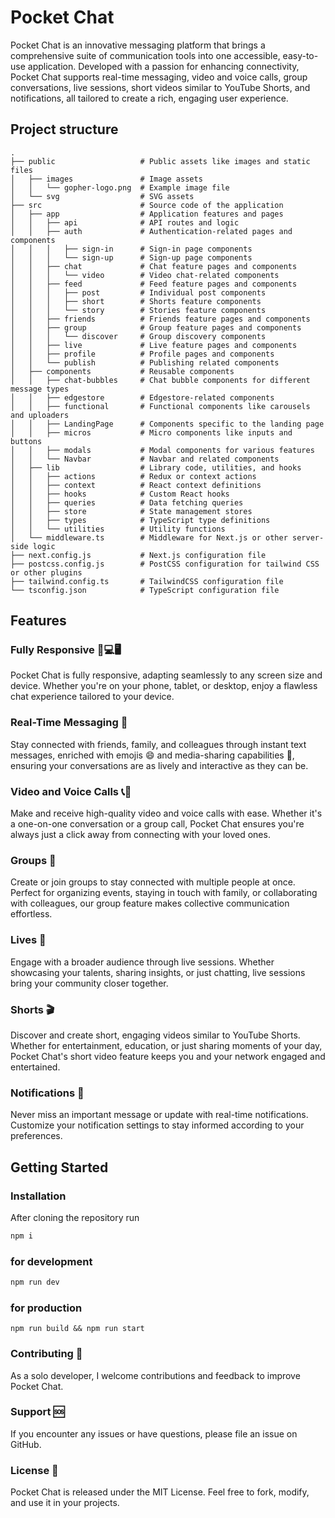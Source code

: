 # Pocket Chat
Pocket Chat is an innovative messaging platform that brings a comprehensive suite of communication tools into one accessible, easy-to-use application. Developed with a passion for enhancing connectivity, Pocket Chat supports real-time messaging, video and voice calls, group conversations, live sessions, short videos similar to YouTube Shorts, and notifications, all tailored to create a rich, engaging user experience.

## Project structure

```
.
├── public                   # Public assets like images and static files
│   ├── images               # Image assets
│   │   └── gopher-logo.png  # Example image file
│   └── svg                  # SVG assets
├── src                      # Source code of the application
│   ├── app                  # Application features and pages
│   │   ├── api              # API routes and logic
│   │   ├── auth             # Authentication-related pages and components
│   │   │   ├── sign-in      # Sign-in page components
│   │   │   └── sign-up      # Sign-up page components
│   │   ├── chat             # Chat feature pages and components
│   │   │   └── video        # Video chat-related components
│   │   ├── feed             # Feed feature pages and components
│   │   │   ├── post         # Individual post components
│   │   │   ├── short        # Shorts feature components
│   │   │   └── story        # Stories feature components
│   │   ├── friends          # Friends feature pages and components
│   │   ├── group            # Group feature pages and components
│   │   │   └── discover     # Group discovery components
│   │   ├── live             # Live feature pages and components
│   │   ├── profile          # Profile pages and components
│   │   └── publish          # Publishing related components
│   ├── components           # Reusable components
│   │   ├── chat-bubbles     # Chat bubble components for different message types
│   │   ├── edgestore        # Edgestore-related components
│   │   ├── functional       # Functional components like carousels and uploaders
│   │   ├── LandingPage      # Components specific to the landing page
│   │   ├── micros           # Micro components like inputs and buttons
│   │   ├── modals           # Modal components for various features
│   │   └── Navbar           # Navbar and related components
│   ├── lib                  # Library code, utilities, and hooks
│   │   ├── actions          # Redux or context actions
│   │   ├── context          # React context definitions
│   │   ├── hooks            # Custom React hooks
│   │   ├── queries          # Data fetching queries
│   │   ├── store            # State management stores
│   │   ├── types            # TypeScript type definitions
│   │   └── utilities        # Utility functions
│   └── middleware.ts        # Middleware for Next.js or other server-side logic
├── next.config.js           # Next.js configuration file
├── postcss.config.js        # PostCSS configuration for tailwind CSS or other plugins
├── tailwind.config.ts       # TailwindCSS configuration file
└── tsconfig.json            # TypeScript configuration file
```

## Features

### Fully Responsive 📱💻🖥️
Pocket Chat is fully responsive, adapting seamlessly to any screen size and device. Whether you're on your phone, tablet, or desktop, enjoy a flawless chat experience tailored to your device.

### Real-Time Messaging 💬
Stay connected with friends, family, and colleagues through instant text messages, enriched with emojis 😄 and media-sharing capabilities 📸, ensuring your conversations are as lively and interactive as they can be.

### Video and Voice Calls 📞🎥
Make and receive high-quality video and voice calls with ease. Whether it's a one-on-one conversation or a group call, Pocket Chat ensures you're always just a click away from connecting with your loved ones.

### Groups 👥
Create or join groups to stay connected with multiple people at once. Perfect for organizing events, staying in touch with family, or collaborating with colleagues, our group feature makes collective communication effortless.

### Lives 🎥
Engage with a broader audience through live sessions. Whether showcasing your talents, sharing insights, or just chatting, live sessions bring your community closer together.

### Shorts 🎬
Discover and create short, engaging videos similar to YouTube Shorts. Whether for entertainment, education, or just sharing moments of your day, Pocket Chat's short video feature keeps you and your network engaged and entertained.

### Notifications 🔔
Never miss an important message or update with real-time notifications. Customize your notification settings to stay informed according to your preferences.

## Getting Started

### Installation
After cloning the repository run


```bash
npm i
```

### for development
```bash
npm run dev
```

### for production 
```
npm run build && npm run start
```

### Contributing 🤝
As a solo developer, I welcome contributions and feedback to improve Pocket Chat.

### Support 🆘
If you encounter any issues or have questions, please file an issue on GitHub.

### License 📄
Pocket Chat is released under the MIT License. Feel free to fork, modify, and use it in your projects.
